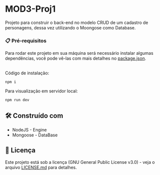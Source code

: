 # MOD3-Proj1

Projeto para construir o back-end no modelo CRUD de um cadastro de personagens, dessa vez utilizando o Moongose como Database.


### 📋 Pré-requisitos

Para rodar este projeto em sua máquina será necessário instalar algumas dependências, você pode vê-las com mais detalhes no [package.json](https://github.com/leotinoco7/MOD3-PROJ1/blob/main/package.json). <br><br>

Código de instalação:

```
npm i
```

Para visualização em servidor local:

```
npm run dev
```

## 🛠️ Construído com

- NodeJS - Engine
- Mongoose - DataBase

## 📄 Licença

Este projeto está sob a licença (GNU General Public License v3.0) - veja o arquivo [LICENSE.md](https://github.com/leotinoco7/MOD3-PROJ1/blob/main/LICENSE) para detalhes.
